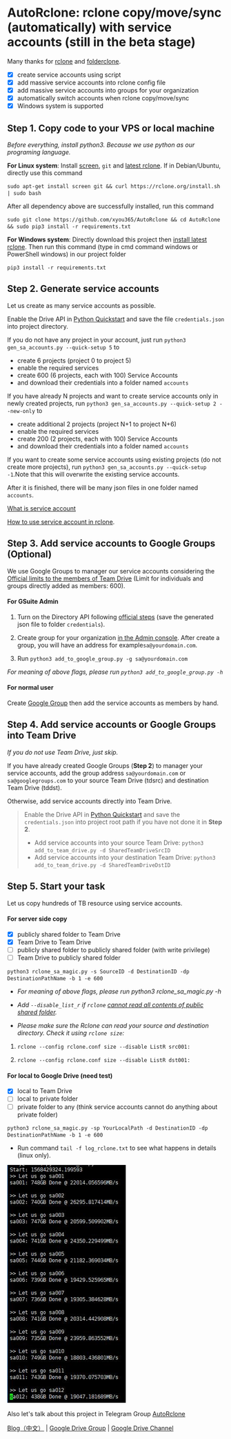# AutoRclone: rclone copy/move/sync (automatically) with service accounts (still in the beta stage)
Many thanks for [rclone](https://rclone.org/) and [folderclone](https://github.com/Spazzlo/folderclone).

- [x] create service accounts using script
- [x] add massive service accounts into rclone config file
- [x] add massive service accounts into groups for your organization
- [x] automatically switch accounts when rclone copy/move/sync 
- [x] Windows system is supported

Step 1. Copy code to your VPS or local machine
---------------------------------
_Before everything, install python3. Because we use python as our programing language._

**For Linux system**: Install
[screen](https://www.interserver.net/tips/kb/using-screen-to-attach-and-detach-console-sessions/),
`git` 
and [latest rclone](https://rclone.org/downloads/#script-download-and-install). 
If in Debian/Ubuntu, directly use this command
```
sudo apt-get install screen git && curl https://rclone.org/install.sh | sudo bash
```
After all dependency above are successfully installed, run this command
```
sudo git clone https://github.com/xyou365/AutoRclone && cd AutoRclone && sudo pip3 install -r requirements.txt
```
**For Windows system**: Directly download this project then [install latest rclone](https://rclone.org/downloads/). 
Then run this command (type in cmd command windows or PowerShell windows) in our project folder
```
pip3 install -r requirements.txt
```

Step 2. Generate service accounts
---------------------------------
Let us create as many service accounts as possible.

Enable the Drive API in [Python Quickstart](https://developers.google.com/drive/api/v3/quickstart/python)
and save the file `credentials.json` into project directory.

If you do not have any project in your account, just run `python3 gen_sa_accounts.py --quick-setup 5` to 
* create 6 projects (project 0 to project 5)
* enable the required services
* create 600 (6 projects, each with 100) Service Accounts
* and download their credentials into a folder named `accounts`

If you have already N projects and want to create service accounts only in newly created projects, run `python3 gen_sa_accounts.py --quick-setup 2 --new-only` to 
* create additional 2 projects (project N+1 to project N+6)
* enable the required services
* create 200 (2 projects, each with 100) Service Accounts
* and download their credentials into a folder named `accounts`

If you want to create some service accounts using existing projects (do not create more projects), run `python3 gen_sa_accounts.py --quick-setup -1`.Note that this will overwrite the existing service accounts.

After it is finished, there will be many json files in one folder named `accounts`.

[What is service account](https://cloud.google.com/iam/docs/service-accounts)

[How to use service account in rclone](https://rclone.org/drive/#service-account-support).


Step 3. Add service accounts to Google Groups (Optional)
---------------------------------
We use Google Groups to manager our service accounts considering the  
[Official limits to the members of Team Drive](https://support.google.com/a/answer/7338880?hl=en) (Limit for individuals and groups directly added as members: 600).

#### For GSuite Admin
1. Turn on the Directory API following [official steps](https://developers.google.com/admin-sdk/directory/v1/quickstart/python) (save the generated json file to folder `credentials`).

2. Create group for your organization [in the Admin console](https://support.google.com/a/answer/33343?hl=en). After create a group, you will have an address for example`sa@yourdomain.com`.

3. Run `python3 add_to_google_group.py -g sa@yourdomain.com`

_For meaning of above flags, please run `python3 add_to_google_group.py -h`_

#### For normal user

Create [Google Group](https://groups.google.com/) then add the service accounts as members by hand.

Step 4. Add service accounts or Google Groups into Team Drive
---------------------------------
_If you do not use Team Drive, just skip._

If you have already created Google Groups (**Step 2**) to manager your service accounts, add the group address `sa@yourdomain.com` or `sa@googlegroups.com` to your source Team Drive (tdsrc) and destination Team Drive (tddst). 
 
Otherwise, add service accounts directly into Team Drive.
> Enable the Drive API in [Python Quickstart](https://developers.google.com/drive/api/v3/quickstart/python) 
and save the `credentials.json` into project root path if you have not done it in **Step 2**.
> - Add service accounts into your source Team Drive:
`python3 add_to_team_drive.py -d SharedTeamDriveSrcID`
> - Add service accounts into your destination Team Drive:
`python3 add_to_team_drive.py -d SharedTeamDriveDstID`

Step 5. Start your task
---------------------------------
Let us copy hundreds of TB resource using service accounts.

#### For server side copy
- [x] publicly shared folder to Team Drive
- [x] Team Drive to Team Drive
- [ ] publicly shared folder to publicly shared folder (with write privilege)
- [ ] Team Drive to publicly shared folder
```
python3 rclone_sa_magic.py -s SourceID -d DestinationID -dp DestinationPathName -b 1 -e 600
```
- _For meaning of above flags, please run python3 rclone_sa_magic.py -h_

- _Add `--disable_list_r` if `rclone` [cannot read all contents of public shared folder](https://forum.rclone.org/t/rclone-cannot-see-all-files-folder-in-public-shared-folder/12351)._

- _Please make sure the Rclone can read your source and destination directory. Check it using `rclone size`:_

1. ```rclone --config rclone.conf size --disable ListR src001:```

2. ```rclone --config rclone.conf size --disable ListR dst001:```

#### For local to Google Drive (need test)
- [x] local to Team Drive
- [ ] local to private folder
- [ ] private folder to any (think service accounts cannot do anything about private folder)
```
python3 rclone_sa_magic.py -sp YourLocalPath -d DestinationID -dp DestinationPathName -b 1 -e 600
```

* Run command `tail -f log_rclone.txt` to see what happens in details (linux only).

![](AutoRclone.jpg)

Also let's talk about this project in Telegram Group [AutoRclone](https://t.me/AutoRclone)

[Blog（中文）](https://www.gfan.loan/?p=235) | [Google Drive Group](https://t.me/google_drive) | [Google Drive Channel](https://t.me/gdurl)  



